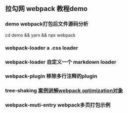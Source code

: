 ## 拉勾网 webpack 教程demo

### demo  webpack打包后文件源码分析
cd demo && yarn && npx webpack

### webpack-loader   a .css loader

### webpack-loader   自定义一个 markdown loader

### webpack-plugin   移除多行注释的plugin

### tree-shaking [案例讲解webpack optimization对象](./tree-shaking/README.md)  

### webpack-muti-entry webpack多页打包示例
